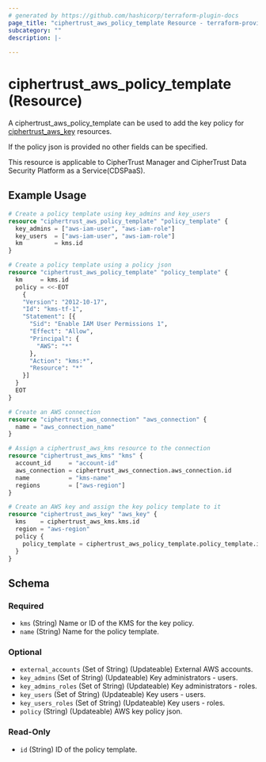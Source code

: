 ```yaml
---
# generated by https://github.com/hashicorp/terraform-plugin-docs
page_title: "ciphertrust_aws_policy_template Resource - terraform-provider-ciphertrust"
subcategory: ""
description: |-
  
---
```


# ciphertrust_aws_policy_template (Resource)

A ciphertrust_aws_policy_template can be used to add the key policy for [ciphertrust_aws_key](https://registry.terraform.io/providers/ThalesGroup/ciphertrust/latest/docs/resources/aws_key) resources.

If the policy json is provided no other fields can be specified.

This resource is applicable to CipherTrust Manager and CipherTrust Data Security Platform as a Service(CDSPaaS).

## Example Usage

```terraform
# Create a policy template using key_admins and key_users
resource "ciphertrust_aws_policy_template" "policy_template" {
  key_admins = ["aws-iam-user", "aws-iam-role"]
  key_users  = ["aws-iam-user", "aws-iam-role"]
  km         = kms.id
}

# Create a policy template using a policy json
resource "ciphertrust_aws_policy_template" "policy_template" {
  km     = kms.id
  policy = <<-EOT
    {
    "Version": "2012-10-17",
    "Id": "kms-tf-1",
    "Statement": [{
      "Sid": "Enable IAM User Permissions 1",
      "Effect": "Allow",
      "Principal": {
        "AWS": "*"
      },
      "Action": "kms:*",
      "Resource": "*"
    }]
  }
  EOT
}

# Create an AWS connection
resource "ciphertrust_aws_connection" "aws_connection" {
  name = "aws_connection_name"
}

# Assign a ciphertrust_aws_kms resource to the connection
resource "ciphertrust_aws_kms" "kms" {
  account_id     = "account-id"
  aws_connection = ciphertrust_aws_connection.aws_connection.id
  name           = "kms-name"
  regions        = ["aws-region"]
}

# Create an AWS key and assign the key policy template to it
resource "ciphertrust_aws_key" "aws_key" {
  kms    = ciphertrust_aws_kms.kms.id
  region = "aws-region"
  policy {
    policy_template = ciphertrust_aws_policy_template.policy_template.id
  }
}
```

<!-- schema generated by tfplugindocs -->
## Schema

### Required

- `kms` (String) Name or ID of the KMS for the key policy.
- `name` (String) Name for the policy template.

### Optional

- `external_accounts` (Set of String) (Updateable) External AWS accounts.
- `key_admins` (Set of String) (Updateable) Key administrators - users.
- `key_admins_roles` (Set of String) (Updateable) Key administrators - roles.
- `key_users` (Set of String) (Updateable) Key users - users.
- `key_users_roles` (Set of String) (Updateable) Key users - roles.
- `policy` (String) (Updateable) AWS key policy json.

### Read-Only

- `id` (String) ID of the policy template.


